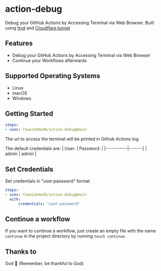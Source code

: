 # action-debug
Debug your GitHub Actions by Accessing Terminal via Web Browser.
Built using [ttyd](https://github.com/tsl0922/ttyd) and [Cloudflare tunnel](https://developers.cloudflare.com/cloudflare-one/connections/connect-networks/do-more-with-tunnels/trycloudflare/)

## Features

- Debug your GitHub Actions by Accessing Terminal via Web Browser
- Continue your Workflows afterwards


## Supported Operating Systems

- Linux
- macOS
- Windows


## Getting Started

```yaml
steps:
- uses: fawazahmed0/action-debug@main
```

The url to access the terminal will be printed in Github Actions log.

The default credentials are:
| User:     | Password: |
|-----------|-------|
| admin | admin |

## Set Credentials

Set credentials in "user:password" format

```yaml
steps:
- uses: fawazahmed0/action-debug@main
  with:
      credentials: "user:password"
```


## Continue a workflow

If you want to continue a workflow, just create an empty file with the name `continue` in the project directory by running `touch continue`.

## Thanks to

God 🙏 (Remember, be thankful to God)

